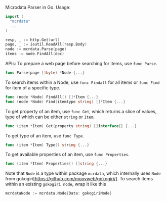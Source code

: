 Microdata Parser in Go. 
Usage:
```go
import (
  "mcrdata"
  ...
)

resp, _ := http.Get(url)
page, _ := ioutil.ReadAll(resp.Body)
node := mcrdata.Parse(page)
items := node.FindAll(doc)
```
APIs: 
To prepare a web page before searching for items, use `func Parse`. 
```go
func Parse(page []byte) *Node {...}
```
To search items within a Node, use `func Findall` for all items or `func Find` for item of a specific type. 
```go
func (node *Node) FindAll() []*Item {...}
func (node *Node) Find(itemtype string) []*Item {...}
```
To get property of an item, use `func Get`, which returns a slice of values, type of which can be either `string` or `Item`. 
```go
func (item *Item) Get(property string) []interface{} {...}
```
To get type of an item, use `func Type`. 
```go
func (item *Item) Type() string {...}
```
To get available properties of an item, use `func Properties`. 
```go
func (item *Item) Properties() []string {...}
```
Note that `Node` is a type within package `mcrdata`, which internally uses `Node` from gokogiri[https://github.com/moovweb/gokogiri/]. 
To search items within an existing `gokogiri node`, wrap it like this 
```go
mcrdataNode := mcrdata.Node{Data: gokogiriNode}
```
